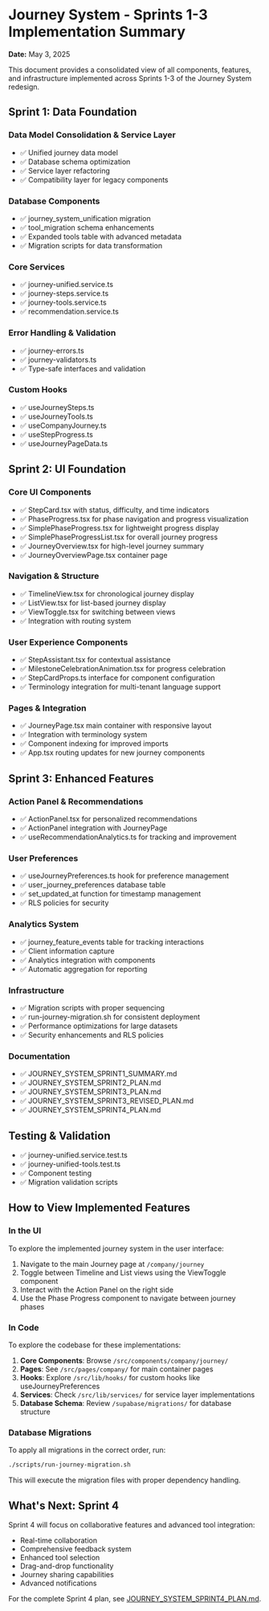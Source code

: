 # Journey System - Sprints 1-3 Implementation Summary
**Date:** May 3, 2025

This document provides a consolidated view of all components, features, and infrastructure implemented across Sprints 1-3 of the Journey System redesign.

## Sprint 1: Data Foundation

### Data Model Consolidation & Service Layer
- ✅ Unified journey data model
- ✅ Database schema optimization
- ✅ Service layer refactoring
- ✅ Compatibility layer for legacy components

### Database Components
- ✅ journey_system_unification migration
- ✅ tool_migration schema enhancements
- ✅ Expanded tools table with advanced metadata
- ✅ Migration scripts for data transformation

### Core Services
- ✅ journey-unified.service.ts
- ✅ journey-steps.service.ts
- ✅ journey-tools.service.ts
- ✅ recommendation.service.ts

### Error Handling & Validation
- ✅ journey-errors.ts
- ✅ journey-validators.ts
- ✅ Type-safe interfaces and validation

### Custom Hooks
- ✅ useJourneySteps.ts
- ✅ useJourneyTools.ts
- ✅ useCompanyJourney.ts
- ✅ useStepProgress.ts
- ✅ useJourneyPageData.ts

## Sprint 2: UI Foundation

### Core UI Components
- ✅ StepCard.tsx with status, difficulty, and time indicators
- ✅ PhaseProgress.tsx for phase navigation and progress visualization
- ✅ SimplePhaseProgress.tsx for lightweight progress display
- ✅ SimplePhaseProgressList.tsx for overall journey progress
- ✅ JourneyOverview.tsx for high-level journey summary
- ✅ JourneyOverviewPage.tsx container page

### Navigation & Structure
- ✅ TimelineView.tsx for chronological journey display
- ✅ ListView.tsx for list-based journey display
- ✅ ViewToggle.tsx for switching between views
- ✅ Integration with routing system

### User Experience Components
- ✅ StepAssistant.tsx for contextual assistance
- ✅ MilestoneCelebrationAnimation.tsx for progress celebration
- ✅ StepCardProps.ts interface for component configuration
- ✅ Terminology integration for multi-tenant language support

### Pages & Integration
- ✅ JourneyPage.tsx main container with responsive layout
- ✅ Integration with terminology system
- ✅ Component indexing for improved imports
- ✅ App.tsx routing updates for new journey components

## Sprint 3: Enhanced Features

### Action Panel & Recommendations
- ✅ ActionPanel.tsx for personalized recommendations
- ✅ ActionPanel integration with JourneyPage
- ✅ useRecommendationAnalytics.ts for tracking and improvement

### User Preferences
- ✅ useJourneyPreferences.ts hook for preference management
- ✅ user_journey_preferences database table
- ✅ set_updated_at function for timestamp management
- ✅ RLS policies for security

### Analytics System
- ✅ journey_feature_events table for tracking interactions
- ✅ Client information capture
- ✅ Analytics integration with components
- ✅ Automatic aggregation for reporting

### Infrastructure
- ✅ Migration scripts with proper sequencing
- ✅ run-journey-migration.sh for consistent deployment
- ✅ Performance optimizations for large datasets
- ✅ Security enhancements and RLS policies

### Documentation
- ✅ JOURNEY_SYSTEM_SPRINT1_SUMMARY.md
- ✅ JOURNEY_SYSTEM_SPRINT2_PLAN.md
- ✅ JOURNEY_SYSTEM_SPRINT3_PLAN.md
- ✅ JOURNEY_SYSTEM_SPRINT3_REVISED_PLAN.md
- ✅ JOURNEY_SYSTEM_SPRINT4_PLAN.md

## Testing & Validation
- ✅ journey-unified.service.test.ts
- ✅ journey-unified-tools.test.ts
- ✅ Component testing
- ✅ Migration validation scripts

## How to View Implemented Features

### In the UI
To explore the implemented journey system in the user interface:

1. Navigate to the main Journey page at `/company/journey`
2. Toggle between Timeline and List views using the ViewToggle component
3. Interact with the Action Panel on the right side
4. Use the Phase Progress component to navigate between journey phases

### In Code
To explore the codebase for these implementations:

1. **Core Components**: Browse `/src/components/company/journey/` 
2. **Pages**: See `/src/pages/company/` for main container pages
3. **Hooks**: Explore `/src/lib/hooks/` for custom hooks like useJourneyPreferences
4. **Services**: Check `/src/lib/services/` for service layer implementations
5. **Database Schema**: Review `/supabase/migrations/` for database structure

### Database Migrations
To apply all migrations in the correct order, run:
```bash
./scripts/run-journey-migration.sh
```

This will execute the migration files with proper dependency handling.

## What's Next: Sprint 4

Sprint 4 will focus on collaborative features and advanced tool integration:
- Real-time collaboration
- Comprehensive feedback system
- Enhanced tool selection
- Drag-and-drop functionality
- Journey sharing capabilities
- Advanced notifications

For the complete Sprint 4 plan, see [JOURNEY_SYSTEM_SPRINT4_PLAN.md](./JOURNEY_SYSTEM_SPRINT4_PLAN.md).
